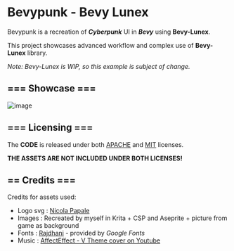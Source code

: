 # Bevypunk - Bevy Lunex

Bevypunk is a recreation of ***Cyberpunk*** UI in ***Bevy*** using **Bevy-Lunex**.

This project showcases advanced workflow and complex use of **Bevy-Lunex** library.

*Note: Bevy-Lunex is WIP, so this example is subject of change.*

## === Showcase ===

![image](https://github.com/bytestring-net/bevy-lunex/assets/49441831/b12bdfd6-2942-40ce-995a-729bcba57e77)

## === Licensing ===
The **CODE** is released under both [APACHE](./LICENSE-APACHE) and [MIT](./LICENSE-MIT) licenses.

**THE ASSETS ARE NOT INCLUDED UNDER BOTH LICENSES!**

## == Credits ===
Credits for assets used:
 * Logo svg : [Nicola Papale](https://github.com/nicopap)
 * Images   : Recreated by myself in Krita + CSP and Aseprite + picture from game as background
 * Fonts    : [Rajdhani](https://fonts.google.com/specimen/Rajdhani) - provided by *Google Fonts*
 * Music    : [AffectEffect - V Theme cover on Youtube](https://youtu.be/t4XllslwbYc?si=yOS-MXzFvecrIgNc)

